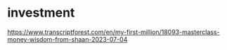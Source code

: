 # investment


https://www.transcriptforest.com/en/my-first-million/18093-masterclass-money-wisdom-from-shaan-2023-07-04
